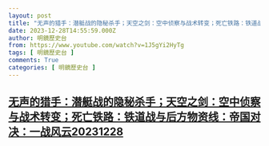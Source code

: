 ```yaml
---
layout: post
title: "无声的猎手：潜艇战的隐秘杀手；天空之剑：空中侦察与战术转变；死亡铁路：铁道战与后方物资线：帝国对决：一战风云20231228"
date: 2023-12-28T14:55:59.000Z
author: 明鏡歷史台
from: https://www.youtube.com/watch?v=1J5gYi2HyTg
tags: [ 明鏡歷史台 ]
comments: True
categories: [ 明鏡歷史台 ]
---
```

<!--1703775359000-->
[无声的猎手：潜艇战的隐秘杀手；天空之剑：空中侦察与战术转变；死亡铁路：铁道战与后方物资线：帝国对决：一战风云20231228](https://www.youtube.com/watch?v=1J5gYi2HyTg)
------

<div>

</div>
